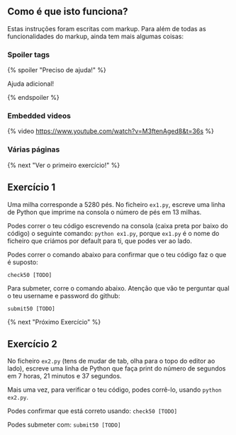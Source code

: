 ## Como é que isto funciona?

Estas instruções foram escritas com markup. Para além de todas as funcionalidades do markup, ainda tem mais algumas coisas:

### Spoiler tags

{% spoiler "Preciso de ajuda!" %}

Ajuda adicional!

{% endspoiler %}

### Embedded videos

{% video https://www.youtube.com/watch?v=M3ftenAged8&t=36s %}


### Várias páginas

{% next "Ver o primeiro exercício!" %}

## Exercício 1

Uma milha corresponde a 5280 pés. No ficheiro `ex1.py`, escreve uma linha de Python que imprime na consola o número de pés em 13 milhas.

Podes correr o teu código escrevendo na consola (caixa preta por baixo do código) o seguinte comando: `python ex1.py`, porque `ex1.py` é o nome do ficheiro que criámos por default para ti, que podes ver ao lado.

Podes correr o comando abaixo para confirmar que o teu código faz o que é suposto:

`check50 [TODO]`

Para submeter, corre o comando abaixo. Atenção que vão te perguntar qual o teu username e password do github:

`submit50 [TODO]`

{% next "Próximo Exercício" %}

## Exercício 2

No ficheiro `ex2.py` (tens de mudar de tab, olha para o topo do editor ao lado), escreve uma linha de Python que faça print do número de segundos em 7 horas, 21 minutos e 37 segundos.

Mais uma vez, para verificar o teu código, podes corrê-lo, usando `python ex2.py`.

Podes confirmar que está correto usando: `check50 [TODO]`

Podes submeter com: `submit50 [TODO]`